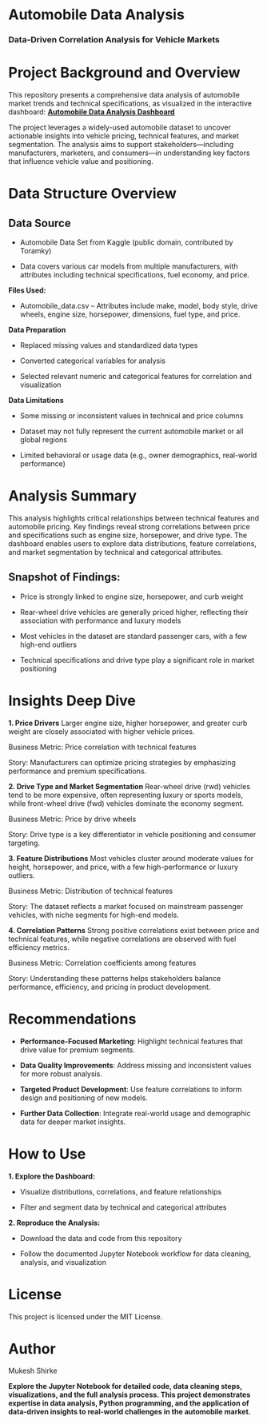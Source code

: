 
# Automobile Data Analysis
### Data-Driven Correlation Analysis for Vehicle Markets

# Project Background and Overview
This repository presents a comprehensive data analysis of automobile market trends and technical specifications, as visualized in the interactive dashboard:
**[Automobile Data Analysis Dashboard](https://mukeshtheanalyst.github.io/Automobile_Data_Analysis/automobile_data_analysis_2025_06_01_v1.0.0.html)**

The project leverages a widely-used automobile dataset to uncover actionable insights into vehicle pricing, technical features, and market segmentation. The analysis aims to support stakeholders—including manufacturers, marketers, and consumers—in understanding key factors that influence vehicle value and positioning.



# Data Structure Overview

## Data Source

* Automobile Data Set from Kaggle (public domain, contributed by Toramky)

* Data covers various car models from multiple manufacturers, with attributes including technical specifications, fuel economy, and price.
  
  
**Files Used:**

* Automobile_data.csv – Attributes include make, model, body style, drive wheels, engine size, horsepower, dimensions, fuel type, and price.



**Data Preparation**

* Replaced missing values and standardized data types

* Converted categorical variables for analysis

* Selected relevant numeric and categorical features for correlation and visualization


**Data Limitations**

* Some missing or inconsistent values in technical and price columns

* Dataset may not fully represent the current automobile market or all global regions

* Limited behavioral or usage data (e.g., owner demographics, real-world performance)


# Analysis Summary
This analysis highlights critical relationships between technical features and automobile pricing. Key findings reveal strong correlations between price and specifications such as engine size, horsepower, and drive type. The dashboard enables users to explore data distributions, feature correlations, and market segmentation by technical and categorical attributes.

## Snapshot of Findings:

* Price is strongly linked to engine size, horsepower, and curb weight

* Rear-wheel drive vehicles are generally priced higher, reflecting their association with performance and luxury models

* Most vehicles in the dataset are standard passenger cars, with a few high-end outliers

* Technical specifications and drive type play a significant role in market positioning


# Insights Deep Dive

**1. Price Drivers**
Larger engine size, higher horsepower, and greater curb weight are closely associated with higher vehicle prices.

Business Metric: Price correlation with technical features

Story: Manufacturers can optimize pricing strategies by emphasizing performance and premium specifications.

**2. Drive Type and Market Segmentation**
Rear-wheel drive (rwd) vehicles tend to be more expensive, often representing luxury or sports models, while front-wheel drive (fwd) vehicles dominate the economy segment.

Business Metric: Price by drive wheels

Story: Drive type is a key differentiator in vehicle positioning and consumer targeting.

**3. Feature Distributions**
Most vehicles cluster around moderate values for height, horsepower, and price, with a few high-performance or luxury outliers.

Business Metric: Distribution of technical features

Story: The dataset reflects a market focused on mainstream passenger vehicles, with niche segments for high-end models.

**4. Correlation Patterns**
Strong positive correlations exist between price and technical features, while negative correlations are observed with fuel efficiency metrics.

Business Metric: Correlation coefficients among features

Story: Understanding these patterns helps stakeholders balance performance, efficiency, and pricing in product development.


# Recommendations
* **Performance-Focused Marketing**: Highlight technical features that drive value for premium segments.

* **Data Quality Improvements**: Address missing and inconsistent values for more robust analysis.

* **Targeted Product Development**: Use feature correlations to inform design and positioning of new models.

* **Further Data Collection**: Integrate real-world usage and demographic data for deeper market insights.


# How to Use
**1. Explore the Dashboard:**

* Visualize distributions, correlations, and feature relationships

* Filter and segment data by technical and categorical attributes

**2. Reproduce the Analysis:**

* Download the data and code from this repository

* Follow the documented Jupyter Notebook workflow for data cleaning, analysis, and visualization


# License
This project is licensed under the MIT License.


# Author
Mukesh Shirke

**Explore the Jupyter Notebook for detailed code, data cleaning steps, visualizations, and the full analysis process. This project demonstrates expertise in data analysis, Python programming, and the application of data-driven insights to real-world challenges in the automobile market.**
